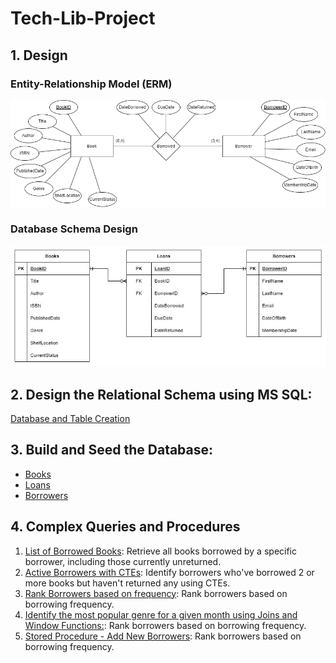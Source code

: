 # Tech-Lib-Project

## 1. Design

### Entity-Relationship Model (ERM)

![image](Entity-Relationship-Model.png)

### Database Schema Design

![image](Database-Schema-Design.jpg)

## 2. Design the Relational Schema using MS SQL:

[Database and Table Creation](Database-Creation-and-Schema.sql)

## 3. Build and Seed the Database:

- [Books](BooksSeed.sql)
- [Loans](LoansSeed.sql)
- [Borrowers](BorrowersSeed.sql)

## 4. Complex Queries and Procedures

1.  [List of Borrowed Books](Queries-and-Procedures/1-ListofBorrowedBooks.sql): Retrieve all books borrowed by a specific borrower, including those currently unreturned.
2.  [Active Borrowers with CTEs](Queries-and-Procedures/2-ActiveBorrowersWithCTE.sql): Identify borrowers who've borrowed 2 or more books but haven't returned any using CTEs.
3.  [Rank Borrowers based on frequency](Queries-and-Procedures/3-RankBorrowersBasedOnFrequency.sql): Rank borrowers based on borrowing frequency.
4.  [Identify the most popular genre for a given month using Joins and Window Functions:](Queries-and-Procedures/4-MostPopularGenreForAGiveMonth.sql): Rank borrowers based on borrowing frequency.
5.  [Stored Procedure - Add New Borrowers](Queries-and-Procedures/5-ValidateEmailWhenAddingBorrower.sql): Rank borrowers based on borrowing frequency.
